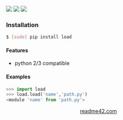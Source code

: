 <!--
https://readme42.com
-->


[![](https://img.shields.io/pypi/v/load.svg?maxAge=3600)](https://pypi.org/project/load/)
[![](https://img.shields.io/badge/License-Unlicense-blue.svg?longCache=True)](https://unlicense.org/)
[![](https://github.com/andrewp-as-is/load.py/workflows/tests42/badge.svg)](https://github.com/andrewp-as-is/load.py/actions)

### Installation
```bash
$ [sudo] pip install load
```

#### Features
+   python 2/3 compatible

#### Examples
```python
>>> import load
>>> load.load('name','path.py')
<module 'name' from 'path.py'>
```

<p align="center">
    <a href="https://readme42.com/">readme42.com</a>
</p>